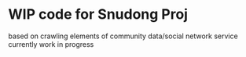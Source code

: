 # WIP code for Snudong Proj
based on crawling elements of community data/social network service
currently work in progress 
